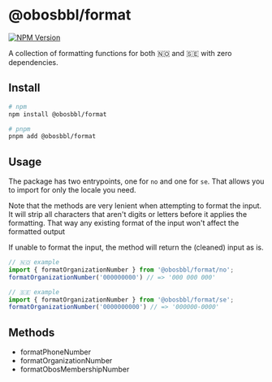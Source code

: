 # @obosbbl/format

[![NPM Version](https://img.shields.io/npm/v/%40obosbbl%2Fformat)](https://www.npmjs.com/package/@obosbbl/format)


A collection of formatting functions for both 🇳🇴 and 🇸🇪 with zero dependencies.

## Install

```sh
# npm
npm install @obosbbl/format

# pnpm
pnpm add @obosbbl/format
```

## Usage

The package has two entrypoints, one for `no` and one for `se`. That allows you to import for only the locale you need.

Note that the methods are very lenient when attempting to format the input. It will strip all characters that aren't digits or letters before it applies the formatting.
That way any existing format of the input won't affect the formatted output

If unable to format the input, the method will return the (cleaned) input as is.

```js
// 🇳🇴 example
import { formatOrganizationNumber } from '@obosbbl/format/no';
formatOrganizationNumber('000000000') // => '000 000 000'

// 🇸🇪 example
import { formatOrganizationNumber } from '@obosbbl/format/se';
formatOrganizationNumber('0000000000') // => '000000-0000'
```

## Methods

* formatPhoneNumber
* formatOrganizationNumber
* formatObosMembershipNumber
